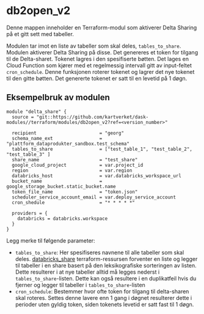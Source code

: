 # db2open_v2


Denne mappen inneholder en Terraform-modul som aktiverer Delta Sharing på et gitt sett med tabeller.


Modulen tar imot en liste av tabeller som skal deles, `tables_to_share`. Modulen aktiverer Delta Sharing på disse. Det genereres et token for tilgang til de Delta-sharet. Tokenet lagres i den spesifiserte bøtten. Det lages en Cloud Function som kjører med et regelmessig intervall gitt av input-feltet `cron_schedule`. Denne funksjonen roterer tokenet og lagrer det nye tokenet til den gitte bøtten. Det genererte tokenet er satt til en levetid på 1 døgn.

## Eksempelbruk av modulen

```hcl
module "delta_share" {
  source = "git::https://github.com/kartverket/dask-modules//terraform/modules/db2open_v2?ref=<version_number>"

  recipient                       = "georg"
  schema_name_ext                 = "plattform_dataprodukter_sandbox.test_schema"
  tables_to_share                 = ["test_table_1", "test_table_2", "test_table_3" ]
  share_name                      = "test_share"
  google_cloud_project            = var.project_id
  region                          = var.region
  databricks_host                 = var.databricks_workspace_url
  bucket_name                     = google_storage_bucket.static_bucket.name
  token_file_name                 = "token.json"
  scheduler_service_account_email = var.deploy_service_account
  cron_shedule                    = "* * * * *"

  providers = {
    databricks = databricks.workspace
  }
}
```

Legg merke til følgende parameter: 

- `tables_to_share`: Her spesifiseres navnene til alle tabeller som skal deles. [databricks_share](https://registry.terraform.io/providers/databricks/databricks/latest/docs/resources/share) terraform-ressursen forventer en liste og legger til tabeller i en share basert på den leksikografiske sorteringen av listen. Dette resulterer i at nye tabeller alltid må legges nederst i `tables_to_share`-listen. Dette kan også resultere i en duplikatfeil hvis du fjerner og legger til tabeller i `tables_to_share`-listen
- `cron_schedule`: Bestemmer hvor ofte token for tilgang til delta-sharen skal roteres. Settes denne lavere enn 1 gang i døgnet resulterer dette i perioder uten gyldig token, siden tokenets levetid er satt fast til 1 døgn. 
